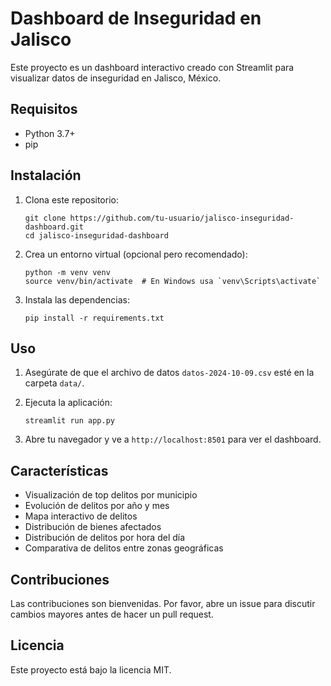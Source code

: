 # Dashboard de Inseguridad en Jalisco

Este proyecto es un dashboard interactivo creado con Streamlit para visualizar datos de inseguridad en Jalisco, México.

## Requisitos

- Python 3.7+
- pip

## Instalación

1. Clona este repositorio:
   ```
   git clone https://github.com/tu-usuario/jalisco-inseguridad-dashboard.git
   cd jalisco-inseguridad-dashboard
   ```

2. Crea un entorno virtual (opcional pero recomendado):
   ```
   python -m venv venv
   source venv/bin/activate  # En Windows usa `venv\Scripts\activate`
   ```

3. Instala las dependencias:
   ```
   pip install -r requirements.txt
   ```

## Uso

1. Asegúrate de que el archivo de datos `datos-2024-10-09.csv` esté en la carpeta `data/`.

2. Ejecuta la aplicación:
   ```
   streamlit run app.py
   ```

3. Abre tu navegador y ve a `http://localhost:8501` para ver el dashboard.

## Características

- Visualización de top delitos por municipio
- Evolución de delitos por año y mes
- Mapa interactivo de delitos
- Distribución de bienes afectados
- Distribución de delitos por hora del día
- Comparativa de delitos entre zonas geográficas

## Contribuciones

Las contribuciones son bienvenidas. Por favor, abre un issue para discutir cambios mayores antes de hacer un pull request.

## Licencia

Este proyecto está bajo la licencia MIT.
